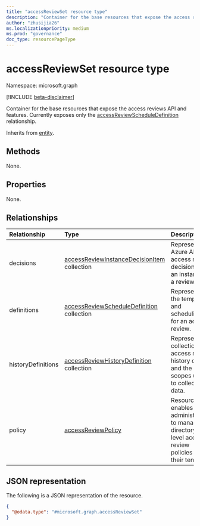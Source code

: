 ```yaml
---
title: "accessReviewSet resource type"
description: "Container for the base resources that expose the access reviews API and features. Currently exposes only the accessReviewScheduleDefinition resource."
author: "zhusijia26"
ms.localizationpriority: medium
ms.prod: "governance"
doc_type: resourcePageType
---
```


# accessReviewSet resource type

Namespace: microsoft.graph

[!INCLUDE [beta-disclaimer](../../includes/beta-disclaimer.md)]

Container for the base resources that expose the access reviews API and features. Currently exposes only the [accessReviewScheduleDefinition](../resources/accessreviewscheduledefinition.md) relationship.

Inherits from [entity](entity.md).

## Methods

None.

## Properties

None.

## Relationships

|Relationship|Type|Description|
|:---|:---|:---|
|decisions|[accessReviewInstanceDecisionItem](../resources/accessreviewinstancedecisionitem.md) collection| Represents an Azure AD access review decision on an instance of a review.|
|definitions|[accessReviewScheduleDefinition](../resources/accessreviewscheduledefinition.md) collection| Represents the template and scheduling for an access review. |
|historyDefinitions|[accessReviewHistoryDefinition](../resources/accessreviewhistorydefinition.md) collection| Represents a collection of access review history data and the scopes used to collect that data.|
|policy|[accessReviewPolicy](../resources/accessreviewpolicy.md)| Resource that enables administrators to manage directory-level access review policies in their tenant.|

## JSON representation

The following is a JSON representation of the resource.
<!-- {
  "blockType": "resource",
  "keyProperty": "id",
  "@odata.type": "microsoft.graph.accessReviewSet",
  "openType": false
}
-->
``` json
{
  "@odata.type": "#microsoft.graph.accessReviewSet"
}
```

